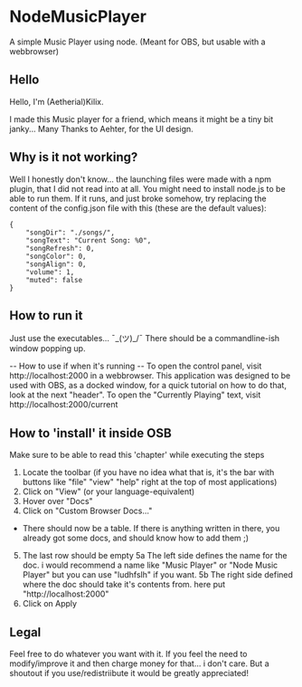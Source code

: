 # NodeMusicPlayer
A simple Music Player using node. (Meant for OBS, but usable with a webbrowser)

## Hello
Hello, I'm (Aetherial)Kilix.

I made this Music player for a friend, which means it might be a tiny bit janky...
Many Thanks to Aehter, for the UI design.

## Why is it not working?
Well I honestly don't know... the launching files were made with a npm plugin, that I did not read into at all.
You might need to install node.js to be able to run them.
If it runs, and just broke somehow, try replacing the content of the config.json file with this (these are the default values):
```
{
    "songDir": "./songs/",
    "songText": "Current Song: %0",
    "songRefresh": 0,
    "songColor": 0,
    "songAlign": 0,
    "volume": 1,
    "muted": false
}
```
## How to run it
Just use the executables... ¯\_(ツ)_/¯
There should be a commandline-ish window popping up.

-- How to use if when it's running --
To open the control panel, visit http://localhost:2000 in a webbrowser.
This application was designed to be used with OBS, as a docked window, for a quick tutorial on how to do that, look at the next "header".
To open the "Currently Playing" text, visit http://localhost:2000/current

## How to 'install' it inside OSB

Make sure to be able to read this 'chapter' while executing the steps

1. Locate the toolbar (if you have no idea what that is, it's the bar with buttons like "file" "view" "help" right at the top of most applications)
2. Click on "View" (or your language-equivalent)
3. Hover over "Docs"
4. Click on "Custom Browser Docs..."
-  There should now be a table. If there is anything written in there, you already got some docs, and should know how to add them ;)
5. The last row should be empty
5a The left side defines the name for the doc. i would recommend a name like "Music Player" or "Node Music Player" but you can use "ludhfslh" if you want.
5b The right side defined where the doc should take it's contents from. here put "http://localhost:2000"
6. Click on Apply

## Legal 
Feel free to do whatever you want with it.
If you feel the need to modify/improve it and then charge money for that... i don't care.
But a shoutout if you use/redistriibute it would be greatly appreciated!
